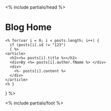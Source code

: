 <% include partials/head %>

  <h1>Blog Home</h1>

  <section>

    <% for(var i = 0; i < posts.length; i++) { 
      if (posts[i].id != "123")
      { %>
    <article>
      <h2><%= posts[i].title %></h2>
      <div>By <%= posts[i].author.fName %> </div>
      <div>
        <%- posts[i].content %>
      </div>
    </article>
    <% }
  } %>

  </section>



<% include partials/foot %>